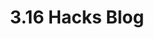---
toc: true
layout: post
description: Includes Questions, Answers, Corrections
categories: [markdown, Comp Sci, 3 Week Sprint]
title: 3.16 Hacks Blog
permalink: /sprint/hacks5
comments: true
---